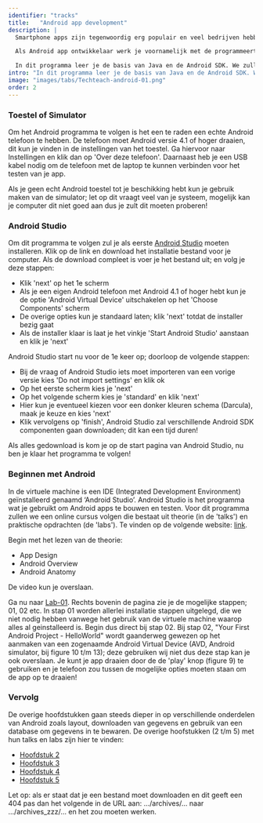 ```yaml
---
identifier: "tracks"
title:	 "Android app development"
description: |
  Smartphone apps zijn tegenwoordig erg populair en veel bedrijven hebben hun eigen app voor klanten en/of medewerkers. Daarom leer je in dit programma hoe je een app bouwt voor Android telefoons.

  Als Android app ontwikkelaar werk je voornamelijk met de programmeertaal Java. Je zal naast Java verschillende onderdelen van de Android Software Development Kit (Android SDK) gaan gebruiken om verschillende onderdelen van een telefoon te kunnen gebruiken. Voor een app maak je zowel de interface, datgene wat je kunt zien van een app, als de achterliggende logica.

  In dit programma leer je de basis van Java en de Android SDK. We zullen gebruik maken van een echte telefoon (of eventueel de simulator) om de app te bouwen en uit te proberen.
intro: "In dit programma leer je de basis van Java en de Android SDK. We zullen gebruik maken van een Android telefoon om de app te bouwen en uit te proberen. Deze pagina bevat ook instructies om de benodigde software op je computer te installeren zodat je direct kan starten met het programma."
image: "images/tabs/Techteach-android-01.png"
order: 2
---
```


### Toestel of Simulator

Om het Android programma te volgen is het een te raden een echte Android telefoon te hebben. De telefoon moet Android versie 4.1 of hoger draaien, dit kun je vinden in de instellingen van het toestel. Ga hiervoor naar Instellingen en klik dan op 'Over deze telefoon'. Daarnaast heb je een USB kabel nodig om de telefoon met de laptop te kunnen verbinden voor het testen van je app. 

Als je geen echt Android toestel tot je beschikking hebt kun je gebruik maken van de simulator; let op dit vraagt veel van je systeem, mogelijk kan je computer dit niet goed aan dus je zult dit moeten proberen!

### Android Studio

Om dit programma te volgen zul je als eerste [Android Studio](https://developer.android.com/studio/index.html) moeten installeren. 
Klik op de link en download het installatie bestand voor je computer. Als de download compleet is voer je het bestand uit; en volg je deze stappen:

* Klik 'next' op het 1e scherm
* Als je een eigen Android telefoon met Android 4.1 of hoger hebt kun je de optie 'Android Virtual Device' uitschakelen op het 'Choose Components' scherm
* De overige opties kun je standaard laten; klik 'next' totdat de installer bezig gaat
* Als de installer klaar is laat je het vinkje 'Start Android Studio' aanstaan en klik je 'next'

Android Studio start nu voor de 1e keer op; doorloop de volgende stappen:

* Bij de vraag of Android Studio iets moet importeren van een vorige versie kies 'Do not import settings' en klik ok
* Op het eerste scherm kies je 'next'
* Op het volgende scherm kies je 'standard' en klik 'next'
* Hier kun je eventueel kiezen voor een donker kleuren schema (Darcula), maak je keuze en kies 'next'
* Klik vervolgens op 'finish', Android Studio zal verschillende Android SDK componenten gaan downloaden; dit kan een tijd duren!

Als alles gedownload is kom je op de start pagina van Android Studio, nu ben je klaar het programma te volgen!

### Beginnen met Android

In de virtuele machine is een IDE (Integrated Development Environment) geïnstalleerd genaamd ‘Android Studio’. Android Studio is het programma wat je gebruikt om Android apps te bouwen en testen. Voor dit programma zullen we een online cursus volgen die bestaat uit theorie (in de 'talks') en praktische opdrachten (de 'labs'). Te vinden op de volgende website: [link](https://ddrohan.github.io/msc-mad/topic01-overview-and-tools/index.html). 

Begin met het lezen van de theorie:

* App Design
* Android Overview
* Android Anatomy

De video kun je overslaan. 

Ga nu naar [Lab-01](https://ddrohan.github.io/msc-mad/topic01-overview-and-tools/book-a-lab-01/index.html). Rechts bovenin de pagina zie je de mogelijke stappen; 01, 02 etc. In stap 01 worden allerlei installatie stappen uitgelegd, die we niet nodig hebben vanwege het gebruik van de virtuele machine waarop alles al geinstalleerd is. Begin dus direct bij stap 02. Bij stap 02, "Your First Android Project - HelloWorld" wordt gaanderweg gewezen op het aanmaken van een zogenaamde Android Virtual Device (AVD, Android simulator, bij figure 10 t/m 13); deze gebruiken wij niet dus deze stap kan je ook overslaan. Je kunt je app draaien door de de 'play' knop (figure 9) te gebruiken en je telefoon zou tussen de mogelijke opties moeten staan om de app op te draaien!

### Vervolg

De overige hoofdstukken gaan steeds dieper in op verschillende onderdelen van Android zoals layout, downloaden van gegevens en gebruik van een database om gegevens in te bewaren. De overige hoofstukken (2 t/m 5) met hun talks en labs zijn hier te vinden:

* [Hoofdstuk 2](https://ddrohan.github.io/msc-mad/topic02-ui-design/index.html)
* [Hoofdstuk 3](https://ddrohan.github.io/msc-mad/topic03-networking/index.html)
* [Hoofdstuk 4](https://ddrohan.github.io/msc-mad/topic04-google-services/index.html)
* [Hoofdstuk 5](https://ddrohan.github.io/msc-mad/topic05-firebase/index.html)

Let op: als er staat dat je een bestand moet downloaden en dit geeft een 404 pas dan het volgende in de URL aan: …/archives/… naar …/archives_zzz/… en het zou moeten werken.
